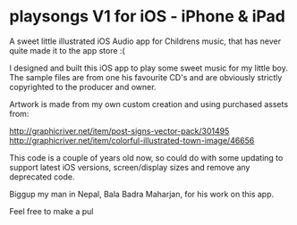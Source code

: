 playsongs V1 for iOS - iPhone & iPad
=========

A sweet little illustrated iOS Audio app for Childrens music, that has never quite made it to the app store :(

I designed and built this iOS app to play some sweet music for my little boy. 
The sample files are from one his favourite CD's and are obviously strictly copyrighted to the producer and owner.

Artwork is made from my own custom creation and using purchased assets from:

http://graphicriver.net/item/post-signs-vector-pack/301495
http://graphicriver.net/item/colorful-illustrated-town-image/46656

This code is a couple of years old now, so could do with some updating to support latest iOS versions, screen/display sizes and remove any deprecated code.

Biggup my man in Nepal, Bala Badra Maharjan, for his work on this app.

Feel free to make a pul







